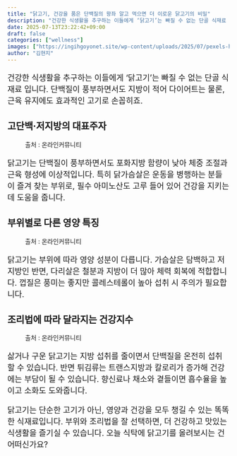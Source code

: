 ```yaml
---
title: "닭고기, 건강을 품은 단백질의 왕좌 알고 먹으면 더 이로운 닭고기의 비밀"
description: "건강한 식생활을 추구하는 이들에게 ‘닭고기’는 빠질 수 없는 단골 식재료 입니다. 단백질이 풍부하면서도 지방이 적어 다이어트는 물론, 근육 유지에도 효과적인 고기로 손꼽히죠."
date: 2025-07-13T23:22:42+09:00
draft: false
categories: ["wellness"]
images: ["https://ingihgoyonet.site/wp-content/uploads/2025/07/pexels-harry-dona-2338407-4-1024x683.jpg", "https://ingihgoyonet.site/wp-content/uploads/2025/07/pexels-pixabay-60616-1024x683.jpg", "https://ingihgoyonet.site/wp-content/uploads/2025/07/pexels-owpictures-106343-2-1024x575.jpg"]
author: "김현지"
---
```


<p style="font-size:18px">건강한 식생활을 추구하는 이들에게 ‘닭고기’는 빠질 수 없는 단골 식재료 입니다. 단백질이 풍부하면서도 지방이 적어 다이어트는 물론, 근육 유지에도 효과적인 고기로 손꼽히죠.</p> <h2 >고단백·저지방의 대표주자</h2> <figure ><img src="https://ingihgoyonet.site/wp-content/uploads/2025/07/pexels-harry-dona-2338407-4-1024x683.jpg" alt="" style="aspect-ratio:16/9;object-fit:cover"/><figcaption >출처 : 온라인커뮤니티</figcaption></figure> <p style="font-size:18px">닭고기는 단백질이 풍부하면서도 포화지방 함량이 낮아 체중 조절과 근육 형성에 이상적입니다. 특히 닭가슴살은 운동을 병행하는 분들이 즐겨 찾는 부위로, 필수 아미노산도 고루 들어 있어 건강을 지키는 데 도움을 줍니다.</p> <h2 >부위별로 다른 영양 특징</h2> <figure ><img src="https://ingihgoyonet.site/wp-content/uploads/2025/07/pexels-pixabay-60616-1024x683.jpg" alt="" style="aspect-ratio:16/9;object-fit:cover"/><figcaption >출처 : 온라인커뮤니티</figcaption></figure> <p style="font-size:18px">닭고기는 부위에 따라 영양 성분이 다릅니다. 가슴살은 담백하고 저지방인 반면, 다리살은 철분과 지방이 더 많아 체력 회복에 적합합니다. 껍질은 풍미는 좋지만 콜레스테롤이 높아 섭취 시 주의가 필요합니다.</p> <h2 >조리법에 따라 달라지는 건강지수</h2> <figure ><img src="https://ingihgoyonet.site/wp-content/uploads/2025/07/pexels-owpictures-106343-2-1024x575.jpg" alt="" style="aspect-ratio:16/9;object-fit:cover"/><figcaption >출처 : 온라인커뮤니티</figcaption></figure> <p style="font-size:18px">삶거나 구운 닭고기는 지방 섭취를 줄이면서 단백질을 온전히 섭취할 수 있습니다. 반면 튀김류는 트랜스지방과 칼로리가 증가해 건강에는 부담이 될 수 있습니다. 향신료나 채소와 곁들이면 흡수율을 높이고 소화도 도와줍니다.</p> <p style="font-size:18px">닭고기는 단순한 고기가 아닌, 영양과 건강을 모두 챙길 수 있는 똑똑한 식재료입니다. 부위와 조리법을 잘 선택하면, 더 건강하고 맛있는 식생활을 즐기실 수 있습니다. 오늘 식탁에 닭고기를 올려보시는 건 어떠신가요?</p>
